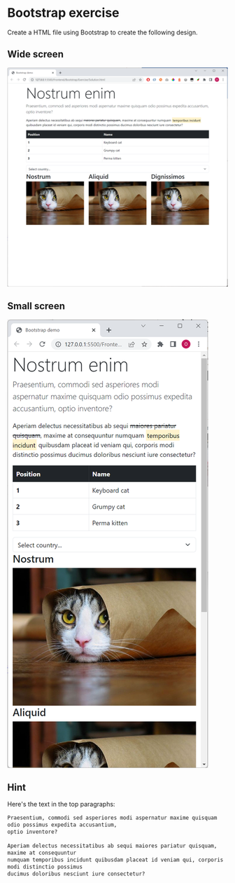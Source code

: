 # Bootstrap exercise

Create a HTML file using Bootstrap to create the following design.

## Wide screen

![](screen-wide.png)

## Small screen

![](screen-small.png)

## Hint

Here's the text in the top paragraphs:

    Praesentium, commodi sed asperiores modi aspernatur maxime quisquam odio possimus expedita accusantium,
    optio inventore?

    Aperiam delectus necessitatibus ab sequi maiores pariatur quisquam, maxime at consequuntur
    numquam temporibus incidunt quibusdam placeat id veniam qui, corporis modi distinctio possimus
    ducimus doloribus nesciunt iure consectetur?